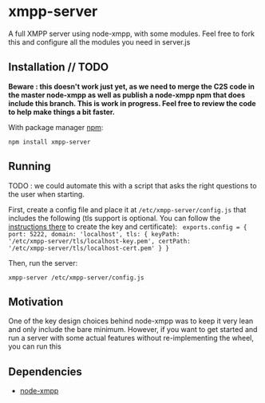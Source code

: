 # xmpp-server

A full XMPP server using node-xmpp, with some modules.
Feel free to fork this and configure all the modules you need in server.js

## Installation // TODO

<strong>Beware : this doesn't work just yet, as we need to merge the C2S code in the master node-xmpp as well as publish a node-xmpp npm that does include this branch. This is work in progress. Feel free to review the code to help make things a bit faster.</strong>

With package manager [npm](http://npmjs.org/):

    npm install xmpp-server

## Running

TODO : we could automate this with a script that asks the right questions to the user when starting.

First, create a config file and place it at <code>/etc/xmpp-server/config.js</code> that includes the following (tls support is optional. You can follow the <a href="http://nodejs.org/docs/v0.4.11/api/tls.html#tLS_">instructions there</a> to create the key and certificate):
<code>
    exports.config = {
        port: 5222, 
        domain: 'localhost',
        tls: {
            keyPath: '/etc/xmpp-server/tls/localhost-key.pem',
            certPath: '/etc/xmpp-server/tls/localhost-cert.pem'
        }
    }
</code>

Then, run the server: 

<code>xmpp-server /etc/xmpp-server/config.js </code>

## Motivation

One of the key design choices behind node-xmpp was to keep it very lean and only include the bare minimum. However, if you want to get started and run a server with some actual features without re-implementing the wheel, you can run this


## Dependencies

* [node-xmpp](http://github.com/astro/node-xmpp)

